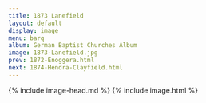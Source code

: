 ```yaml
---
title: 1873 Lanefield
layout: default
display: image
menu: barq
album: German Baptist Churches Album
image: 1873-Lanefield.jpg
prev: 1872-Enoggera.html
next: 1874-Hendra-Clayfield.html
---
```

{% include image-head.md %}
{% include image.html %}
